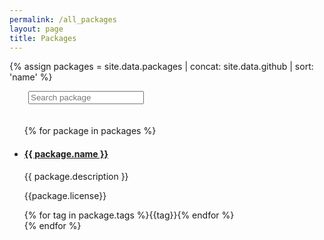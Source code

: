 ```yaml
---
permalink: /all_packages
layout: page
title: Packages
---
```


<script src="//cdnjs.cloudflare.com/ajax/libs/list.js/2.3.1/list.min.js"></script>

{% assign packages = site.data.packages | concat: site.data.github | sort: 'name' %} 

<div id="package-list">
	<input class="search" placeholder="Search package" 
		style="margin-left: 30px; margin-bottom: 20px;"/>
	<ul class="list">
		{% for package in packages %}
		<li>
			<h4 class="name"><a href="{{package.url}}">{{ package.name }}</a></h4>
			<p class="description">{{ package.description }}</p><p>{{package.license}}</p>
			<div class="tags">{% for tag in package.tags %}<span class="tag">{{tag}}</span>{% endfor %}</div>
		</li>
		{% endfor %}
	</ul>
</div>

<script>

var options = {
    valueNames: [ 'name', 'description', 'tags' ]
};

var packageList = new List('package-list', options);

</script>
